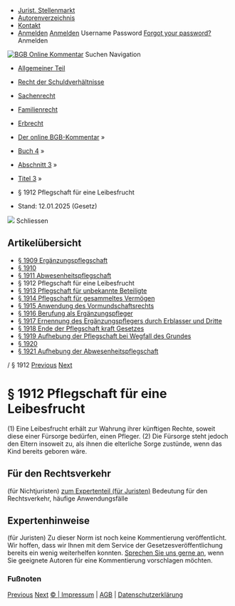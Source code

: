   * [Jurist. Stellenmarkt](https://bgb.kommentar.de/Buch-4/Abschnitt-3/Titel-3/</job-board> "Jurist. Stellenmarkt")
  * [Autorenverzeichnis](https://bgb.kommentar.de/Buch-4/Abschnitt-3/Titel-3/</Autorenverzeichnis> "Autorenverzeichnis")
  * [Kontakt](https://bgb.kommentar.de/Buch-4/Abschnitt-3/Titel-3/</Kontakt>)
  * [Anmelden](https://bgb.kommentar.de/Buch-4/Abschnitt-3/Titel-3/<#login> "show login form") [Anmelden](https://bgb.kommentar.de/Buch-4/Abschnitt-3/Titel-3/<#> "hide login form") Username Password
[Forgot your password?](https://bgb.kommentar.de/Buch-4/Abschnitt-3/Titel-3/</user/forgotpassword>) Anmelden 


[![BGB Online Kommentar](https://bgb.kommentar.de/extension/bgb/design/bgb/images/logo.png)](https://bgb.kommentar.de/Buch-4/Abschnitt-3/Titel-3/</> "BGB Online Kommentar")
Suchen
Navigation
  * [Allgemeiner Teil](https://bgb.kommentar.de/Buch-4/Abschnitt-3/Titel-3/</Buch-1>)
  * [Recht der Schuldverhältnisse](https://bgb.kommentar.de/Buch-4/Abschnitt-3/Titel-3/</Buch-2>)
  * [Sachenrecht](https://bgb.kommentar.de/Buch-4/Abschnitt-3/Titel-3/</Buch-3>)
  * [Familienrecht](https://bgb.kommentar.de/Buch-4/Abschnitt-3/Titel-3/</Buch-4>)
  * [Erbrecht](https://bgb.kommentar.de/Buch-4/Abschnitt-3/Titel-3/</Buch-5>)


  * [Der online BGB-Kommentar](https://bgb.kommentar.de/Buch-4/Abschnitt-3/Titel-3/</>) »
  * [Buch 4](https://bgb.kommentar.de/Buch-4/Abschnitt-3/Titel-3/</Buch-4>) »
  * [Abschnitt 3](https://bgb.kommentar.de/Buch-4/Abschnitt-3/Titel-3/</Buch-4/Abschnitt-3>) »
  * [Titel 3](https://bgb.kommentar.de/Buch-4/Abschnitt-3/Titel-3/</Buch-4/Abschnitt-3/Titel-3>) »
  * § 1912 Pflegschaft für eine Leibesfrucht 
  * Stand: 12.01.2025 (Gesetz) 


![](https://vg01.met.vgwort.de/na/1c9909529ead4f509072c06d9081a7d5)
Schliessen 
## Artikelübersicht
  * [ § 1909 Ergänzungspflegschaft ](https://bgb.kommentar.de/Buch-4/Abschnitt-3/Titel-3/</Buch-4/Abschnitt-3/Titel-3/Ergaenzungspflegschaft>)
  * [ § 1910 ](https://bgb.kommentar.de/Buch-4/Abschnitt-3/Titel-3/</Buch-4/Abschnitt-3/Titel-3/node_2330>)
  * [ § 1911 Abwesenheitspflegschaft ](https://bgb.kommentar.de/Buch-4/Abschnitt-3/Titel-3/</Buch-4/Abschnitt-3/Titel-3/Abwesenheitspflegschaft>)
  * § 1912 Pflegschaft für eine Leibesfrucht 
  * [ § 1913 Pflegschaft für unbekannte Beteiligte ](https://bgb.kommentar.de/Buch-4/Abschnitt-3/Titel-3/</Buch-4/Abschnitt-3/Titel-3/Pflegschaft-fuer-unbekannte-Beteiligte>)
  * [ § 1914 Pflegschaft für gesammeltes Vermögen ](https://bgb.kommentar.de/Buch-4/Abschnitt-3/Titel-3/</Buch-4/Abschnitt-3/Titel-3/Pflegschaft-fuer-gesammeltes-Vermoegen>)
  * [ § 1915 Anwendung des Vormundschaftsrechts ](https://bgb.kommentar.de/Buch-4/Abschnitt-3/Titel-3/</Buch-4/Abschnitt-3/Titel-3/Anwendung-des-Vormundschaftsrechts>)
  * [ § 1916 Berufung als Ergänzungspfleger ](https://bgb.kommentar.de/Buch-4/Abschnitt-3/Titel-3/</Buch-4/Abschnitt-3/Titel-3/Berufung-als-Ergaenzungspfleger>)
  * [ § 1917 Ernennung des Ergänzungspflegers durch Erblasser und Dritte ](https://bgb.kommentar.de/Buch-4/Abschnitt-3/Titel-3/</Buch-4/Abschnitt-3/Titel-3/Ernennung-des-Ergaenzungspflegers-durch-Erblasser-und-Dritte>)
  * [ § 1918 Ende der Pflegschaft kraft Gesetzes ](https://bgb.kommentar.de/Buch-4/Abschnitt-3/Titel-3/</Buch-4/Abschnitt-3/Titel-3/Ende-der-Pflegschaft-kraft-Gesetzes>)
  * [ § 1919 Aufhebung der Pflegschaft bei Wegfall des Grundes ](https://bgb.kommentar.de/Buch-4/Abschnitt-3/Titel-3/</Buch-4/Abschnitt-3/Titel-3/Aufhebung-der-Pflegschaft-bei-Wegfall-des-Grundes>)
  * [ § 1920 ](https://bgb.kommentar.de/Buch-4/Abschnitt-3/Titel-3/</Buch-4/Abschnitt-3/Titel-3/node_2340>)
  * [ § 1921 Aufhebung der Abwesenheitspflegschaft ](https://bgb.kommentar.de/Buch-4/Abschnitt-3/Titel-3/</Buch-4/Abschnitt-3/Titel-3/Aufhebung-der-Abwesenheitspflegschaft>)


/ § 1912 
[Previous](https://bgb.kommentar.de/Buch-4/Abschnitt-3/Titel-3/</Buch-4/Abschnitt-3/Titel-3/Abwesenheitspflegschaft> "§ 1911 Abwesenheitspflegschaft") [Next](https://bgb.kommentar.de/Buch-4/Abschnitt-3/Titel-3/</Buch-4/Abschnitt-3/Titel-3/Pflegschaft-fuer-unbekannte-Beteiligte> "§ 1913 Pflegschaft für unbekannte Beteiligte")
# § 1912 Pflegschaft für eine Leibesfrucht
(1) Eine Leibesfrucht erhält zur Wahrung ihrer künftigen Rechte, soweit diese einer Fürsorge bedürfen, einen Pfleger.
(2) Die Fürsorge steht jedoch den Eltern insoweit zu, als ihnen die elterliche Sorge zustünde, wenn das Kind bereits geboren wäre.
## Für den Rechtsverkehr 
(für Nichtjuristen)
[zum Expertenteil (für Juristen)](https://bgb.kommentar.de/Buch-4/Abschnitt-3/Titel-3/<#expertenhinweise>)
Bedeutung für den Rechtsverkehr, häufige Anwendungsfälle
## Expertenhinweise
(für Juristen)
Zu dieser Norm ist noch keine Kommentierung veröffentlicht. Wir hoffen, dass wir Ihnen mit dem Service der Gesetzesveröffentlichung bereits ein wenig weiterhelfen konnten. [Sprechen Sie uns gerne an](https://bgb.kommentar.de/Buch-4/Abschnitt-3/Titel-3/</Kontakt>), wenn Sie geeignete Autoren für eine Kommentierung vorschlagen möchten. 
### Fußnoten
[Previous](https://bgb.kommentar.de/Buch-4/Abschnitt-3/Titel-3/</Buch-4/Abschnitt-3/Titel-3/Abwesenheitspflegschaft> "§ 1911 Abwesenheitspflegschaft") [Next](https://bgb.kommentar.de/Buch-4/Abschnitt-3/Titel-3/</Buch-4/Abschnitt-3/Titel-3/Pflegschaft-fuer-unbekannte-Beteiligte> "§ 1913 Pflegschaft für unbekannte Beteiligte")
[© | Impressum](https://bgb.kommentar.de/Buch-4/Abschnitt-3/Titel-3/</Kontakt>) | [AGB](https://bgb.kommentar.de/Buch-4/Abschnitt-3/Titel-3/</AGB>) | [Datenschutzerklärung](https://bgb.kommentar.de/Buch-4/Abschnitt-3/Titel-3/</Datenschutzerklaerung-fuer-Leser>)
